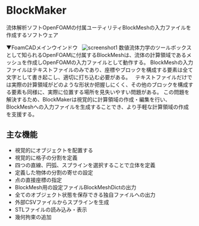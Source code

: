 # BlockMaker

流体解析ソフトOpenFOAMの付属ユーティリティBlockMeshの入力ファイルを作成するソフトウェア

▼FoamCADメインウインドウ  
![screenshot1](https://user-images.githubusercontent.com/8135472/37251205-d3f09bc4-254e-11e8-9ea0-84abec480885.png)
数値流体力学のツールボックスとして知られるOpenFOAMに付属するBlockMeshは、流体の計算領域であるメッシュを作成しOpenFOAMの入力ファイルとして動作する。
BlockMeshの入力ファイルはテキストファイルのみであり、座標やブロックを構成する要素は全て文字として書き起こし、適切に打ち込む必要がある。  
テキストファイルだけでは実際の計算領域がどのような形状か把握しにくく、その他のブロックを構成する要素も同様に、実際に位置する場所を見失いやすい問題がある。
この問題を解決するため、BlockMakerは視覚的に計算領域の作成・編集を行い、BlockMeshへの入力ファイルを生成することでき、より手軽な計算領域の作成を支援する。

## 主な機能
+ 視覚的にオブジェクトを配置する
+ 視覚的に格子の分割を定義
+ 四つの直線、円弧、スプラインを選択することで立体を定義
+ 定義した物体の分割の寄せの設定
+ 点の直接座標の指定
+ BlockMesh用の設定ファイルBlockMeshDictの出力
+ 全てのオブジェクト状態を保存できる独自ファイルへの出力
+ 外部CSVファイルからスプラインを生成
+ STLファイルの読み込み・表示
+ 幾何拘束の追加
